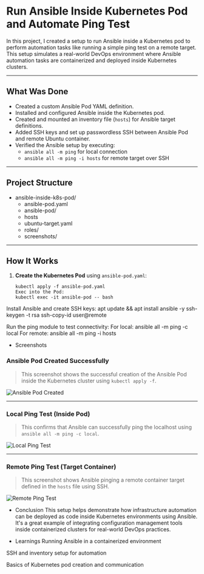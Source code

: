 # Run Ansible Inside Kubernetes Pod and Automate Ping Test

In this project, I created a setup to run Ansible inside a Kubernetes pod to perform automation tasks like running a simple ping test on a remote target. This setup simulates a real-world DevOps environment where Ansible automation tasks are containerized and deployed inside Kubernetes clusters.

---

## What Was Done

- Created a custom Ansible Pod YAML definition.
- Installed and configured Ansible inside the Kubernetes pod.
- Created and mounted an inventory file (`hosts`) for Ansible target definitions.
- Added SSH keys and set up passwordless SSH between Ansible Pod and remote Ubuntu container.
- Verified the Ansible setup by executing:
  - `ansible all -m ping` for local connection
  - `ansible all -m ping -i hosts` for remote target over SSH

---

##  Project Structure

- ansible-inside-k8s-pod/
  - ansible-pod.yaml
  - ansible-pod/
  - hosts
  - ubuntu-target.yaml
  - roles/
  - screenshots/
   
---

##  How It Works

1. **Create the Kubernetes Pod** using `ansible-pod.yaml`:
   ```
   kubectl apply -f ansible-pod.yaml
   Exec into the Pod:
   kubectl exec -it ansible-pod -- bash

Install Ansible and create SSH keys:
apt update && apt install ansible -y
ssh-keygen -t rsa
ssh-copy-id user@remote

Run the ping module to test connectivity:
For local:
ansible all -m ping -c local
For remote:
ansible all -m ping -i hosts

- Screenshots

 ###  Ansible Pod Created Successfully  
> This screenshot shows the successful creation of the Ansible Pod inside the Kubernetes cluster using `kubectl apply -f`.

![Ansible Pod Created](screenshots/ansible-pod-created.png)

---

###  Local Ping Test (Inside Pod)  
> This confirms that Ansible can successfully ping the localhost using `ansible all -m ping -c local`.

![Local Ping Test](screenshots/ansible-local-ping-success.png)

---

###  Remote Ping Test (Target Container)  
> This screenshot shows Ansible pinging a remote container target defined in the `hosts` file using SSH.

![Remote Ping Test](screenshots/ansible-remote-ping-success.png)


- Conclusion
 This setup helps demonstrate how infrastructure automation can be deployed as code inside Kubernetes environments using Ansible. It's a great example of integrating configuration management tools inside containerized clusters for real-world DevOps practices.

- Learnings
 Running Ansible in a containerized environment

 SSH and inventory setup for automation

 Basics of Kubernetes pod creation and communication

